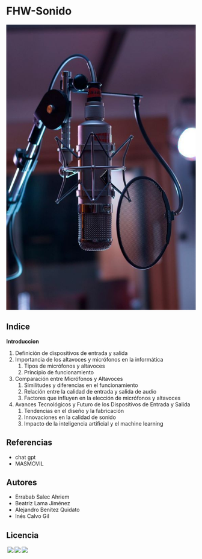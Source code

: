 # FHW-Sonido
![portada](portada.jpeg)

## Indice
 **Introduccion**
   1. Definición de dispositivos de entrada y salida 
   2. Importancia de los altavoces y micrófonos en la informática <!-- HACER QUE PARTICIPEN-->
      1. Tipos de micrófonos y altavoces
      2. Principio de funcionamiento
   3. Comparación entre Micrófonos y Altavoces
         1. Similitudes y diferencias en el funcionamiento
         2. Relación entre la calidad de entrada y salida de audio
         3. Factores que influyen en la elección de micrófonos y altavoces <!-- HACER QUE PARTICIPEN-->
   4. Avances Tecnológicos y Futuro de los Dispositivos de Entrada y Salida
         1. Tendencias en el diseño y la fabricación
         2. Innovaciones en la calidad de sonido
         3. Impacto de la inteligencia artificial y el machine learning <!-- HACER QUE PARTICIPEN-->

 

## Referencias
   * chat gpt
   * MASMOVIL
## Autores 

  * Errabab Salec Ahriem
  * Beatriz Lama Jiménez 
  *  Alejandro Benítez Quidato
  * Inés Calvo Gil 
## Licencia
<p xmlns:cc="http://creativecommons.org/ns#" > <a href="http://creativecommons.org/licenses/by-nc/4.0/?ref=chooser-v1" target="_blank" rel="license noopener noreferrer" style="display:inline-block;"><img style="height:22px!important;margin-left:3px;vertical-align:text-bottom;" src="https://mirrors.creativecommons.org/presskit/icons/cc.svg?ref=chooser-v1"><img style="height:22px!important;margin-left:3px;vertical-align:text-bottom;" src="https://mirrors.creativecommons.org/presskit/icons/by.svg?ref=chooser-v1"><img style="height:22px!important;margin-left:3px;vertical-align:text-bottom;" src="https://mirrors.creativecommons.org/presskit/icons/nc.svg?ref=chooser-v1"></a></p>
